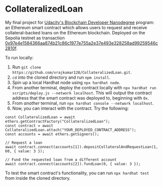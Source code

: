 # CollateralizedLoan

My final project for [Udacity's Blockchain Developer Nanodegree](https://udacity.com/enrollment/nd1310) program: an Ethereum smart contract which allows users to request and receive collateral-backed loans on the Ethereum blockchain. Deployed on the Sepolia testnet as transaction [0x97e4e1584366aa874b21c86c1977e755a2e37e493e328258ad99259546c2810f](https://sepolia.etherscan.io/tx/0x97e4e1584366aa874b21c86c1977e755a2e37e493e328258ad99259546c2810f).

To run locally:

<ol>
  <li>Run <code>git clone https://github.com/vrajkumar128/CollateralizedLoan.git</code>.</li>
  <li><code>cd</code> into the cloned directory and run <code>npm install</code>.</li>
  <li>Spin up a local Hardhat node using <code>npx hardhat node</code>.</li>
  <li>From another terminal, deploy the contract locally with <code>npx hardhat run scripts/deploy.js --network localhost</code>. This will output the contract address that the smart contract was deployed to, beginning with <code>0x</code>.</li>
  <li>From <i>another</i> terminal, run <code>npx hardhat console --network localhost</code>.</li>
  <li>Now, you can interact with the contract. Try the following:</li>
</ol>

<pre><code>const CollateralizedLoan = await ethers.getContractFactory("CollateralizedLoan");
const contract = await CollateralizedLoan.attach("YOUR_DEPLOYED_CONTRACT_ADDRESS");
const accounts = await ethers.getSigners();

// Request a loan
await contract.connect(accounts[1]).depositCollateralAndRequestLoan(1, 60, { value: 3 });

// Fund the requested loan from a different account
await contract.connect(accounts[2]).fundLoan(0, { value: 3 });</code></pre>

To test the smart contract's functionality, you can run `npx hardhat test` from inside the cloned directory.
